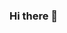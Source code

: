 ### Hi there 👋

<!--
**alok-gorain/alok-gorain** is a ✨ _special_ ✨ repository because its `README.md` (this file) appears on your GitHub profile.

Here are some ideas to get you started:

🔭 I’m currently working on a NLP Project
- 🌱 I’m currently learning LLM, GEN AI
- 👯 I’m looking to collaborate on ...
- 🤔 I’m looking for help with ...
- 💬 Ask me about Python, MySQL, ML, DL, NLP, LLM, Gen AI
- 📫 How to reach me: alokgorain99@gmail.com
- 😄 Pronouns: ...
- ⚡ Fun fact: ...
-->
